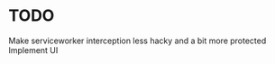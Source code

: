 # TODO 
Make serviceworker interception less hacky and a bit more protected      
Implement UI          